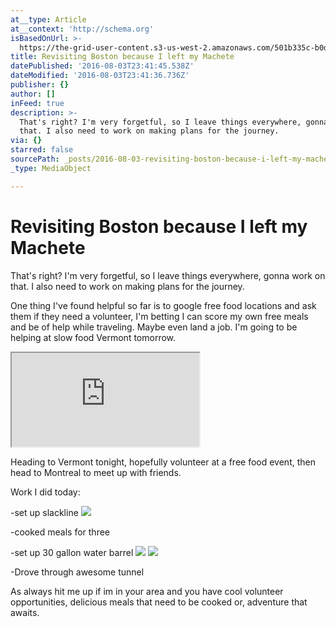 ```yaml
---
at__type: Article
at__context: 'http://schema.org'
isBasedOnUrl: >-
  https://the-grid-user-content.s3-us-west-2.amazonaws.com/501b335c-b0d0-4862-a9a6-98b243923b58.jpg
title: Revisiting Boston because I left my Machete
datePublished: '2016-08-03T23:41:45.538Z'
dateModified: '2016-08-03T23:41:36.736Z'
publisher: {}
author: []
inFeed: true
description: >-
  That's right? I'm very forgetful, so I leave things everywhere, gonna work on
  that. I also need to work on making plans for the journey.
via: {}
starred: false
sourcePath: _posts/2016-08-03-revisiting-boston-because-i-left-my-machete.md
_type: MediaObject

---
```

# Revisiting Boston because I left my Machete

That's right? I'm very forgetful, so I leave things everywhere, gonna work on that. I also need to work on making plans for the journey.

One thing I've found helpful so far is to google free food locations and ask them if they need a volunteer, I'm betting I can score my own free meals and be of help while traveling. Maybe even land a job. I'm going to be helping at slow food Vermont tomorrow.

<iframe src="https://the-grid.github.io/ed-location/?latitude=44.4724&amp;longitude=-73.2115&amp;zoom=11&amp;address=Burlington%2C%20Vermont%2C%20United%20States" style=""></iframe>

Heading to Vermont tonight, hopefully volunteer at a free food event, then head to Montreal to meet up with friends.

Work I did today:

-set up slackline
![](https://the-grid-user-content.s3-us-west-2.amazonaws.com/f57501d8-b2cd-4876-9215-f1ec5edc539a.jpg)

-cooked meals for three

-set up 30 gallon water barrel
![](https://the-grid-user-content.s3-us-west-2.amazonaws.com/501b335c-b0d0-4862-a9a6-98b243923b58.jpg)
![](https://the-grid-user-content.s3-us-west-2.amazonaws.com/8424608e-3b55-4876-ad87-7963ef6eac52.jpg)

-Drove through awesome tunnel

As always hit me up if im in your area and you have cool volunteer opportunities, delicious meals that need to be cooked or, adventure that awaits.